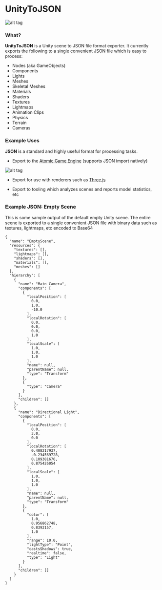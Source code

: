 # UnityToJSON

![alt tag](https://raw.githubusercontent.com/ThunderBeastGames/UnityToJSON/master/ExportToJSON.png)

### What?

**UnityToJSON** is a Unity scene to JSON file format exporter.  It currently exports the following to a single convenient JSON file which is easy to process:

 * Nodes (aka GameObjects)
 * Components
 * Lights
 * Meshes
 * Skeletal Meshes
 * Materials
 * Shaders
 * Textures
 * Lightmaps
 * Animation Clips
 * Physics
 * Terrain
 * Cameras

### Example Uses

**JSON** is a standard and highly useful format for processing tasks.

* Export to the [Atomic Game Engine](http://www.AtomicGameEngine.com/) (supports JSON import natively)

![alt tag](https://raw.githubusercontent.com/ThunderBeastGames/UnityToJSON/master/AtomicEditorHDR.jpg)

* Export for use with renderers such as [Three.js](http://threejs.org/)

* Export to tooling which analyzes scenes and reports model statistics, etc


### Example JSON: Empty Scene

This is some sample output of the default empty Unity scene.  The entire scene is exported to a single convenient JSON file with binary data such as textures, lightmaps, etc encoded to Base64

```
{
  "name": "EmptyScene",
  "resources": {
    "textures": [],
    "lightmaps": [],
    "shaders": [],
    "materials": [],
    "meshes": []
  },
  "hierarchy": [
    {
      "name": "Main Camera",
      "components": [
        {
          "localPosition": [
            0.0,
            1.0,
            -10.0
          ],
          "localRotation": [
            0.0,
            0.0,
            0.0,
            1.0
          ],
          "localScale": [
            1.0,
            1.0,
            1.0
          ],
          "name": null,
          "parentName": null,
          "type": "Transform"
        },
        {
          "type": "Camera"
        }
      ],
      "children": []
    },
    {
      "name": "Directional Light",
      "components": [
        {
          "localPosition": [
            0.0,
            3.0,
            0.0
          ],
          "localRotation": [
            0.408217937,
            -0.234569728,
            0.109381676,
            0.875426054
          ],
          "localScale": [
            1.0,
            1.0,
            1.0
          ],
          "name": null,
          "parentName": null,
          "type": "Transform"
        },
        {
          "color": [
            1.0,
            0.956862748,
            0.8392157,
            1.0
          ],
          "range": 10.0,
          "lightType": "Point",
          "castsShadows": true,
          "realtime": false,
          "type": "Light"
        }
      ],
      "children": []
    }
  ]
}
```
